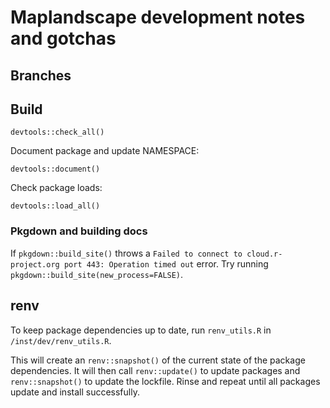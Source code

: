 # Maplandscape development notes and gotchas

## Branches

## Build

```
devtools::check_all()
```

Document package and update NAMESPACE:

```
devtools::document()
```

Check package loads:

```
devtools::load_all()
```

### Pkgdown and building docs

If `pkgdown::build_site()` throws a `Failed to connect to cloud.r-project.org port 443: Operation timed out` error. Try running `pkgdown::build_site(new_process=FALSE)`. 


## renv

To keep package dependencies up to date, run `renv_utils.R` in `/inst/dev/renv_utils.R`.

This will create an `renv::snapshot()` of the current state of the package dependencies. It will then call
`renv::update()` to update packages and `renv::snapshot()` to update the lockfile. Rinse and repeat until all packages update and install successfully. 

